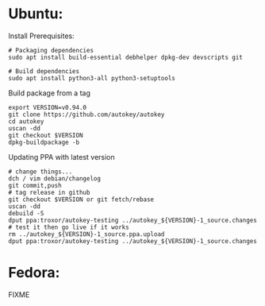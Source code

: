 # Ubuntu:

Install Prerequisites:

    # Packaging dependencies
    sudo apt install build-essential debhelper dpkg-dev devscripts git

    # Build dependencies
    sudo apt install python3-all python3-setuptools

Build package from a tag

    export VERSION=v0.94.0
    git clone https://github.com/autokey/autokey
    cd autokey
    uscan -dd
    git checkout $VERSION
    dpkg-buildpackage -b

Updating PPA with latest version

    # change things...
    dch / vim debian/changelog
    git commit,push
    # tag release in github
    git checkout $VERSION or git fetch/rebase
    uscan -dd
    debuild -S
    dput ppa:troxor/autokey-testing ../autokey_${VERSION}-1_source.changes
    # test it then go live if it works
    rm ../autokey_${VERSION}-1_source.ppa.upload
    dput ppa:troxor/autokey-testing ../autokey_${VERSION}-1_source.changes

# Fedora:

FIXME